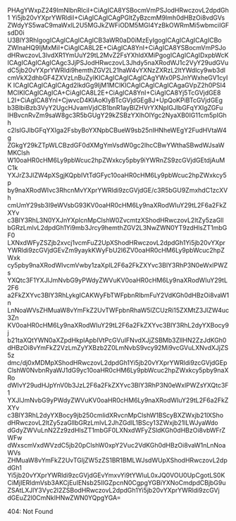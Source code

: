 PHAgYWxpZ249ImNlbnRlciI+CiAgICA8YSBocmVmPSJodHRwczovL2dpdGh1
Yi5jb20vYXprYWRldiI+CiAgICAgICAgPGltZyBzcmM9Imh0dHBzOi8vdGVs
ZWdyYS5waC9maWxlL2U5MGJkZWFiODM5MGI4YzBkOWRmMi5wbmciIGFsdD0i
U3BlY3RhIgogICAgICAgICAgICB3aWR0aD0iMzEyIgogICAgICAgICAgICBo
ZWlnaHQ9IjMxMiI+CiAgICA8L2E+CiAgICA8YnI+CiAgICA8YSBocmVmPSJo
dHRwczovL3lvdXR1YmUuY29tL2MvZ2FsYXhldXMiPgogICAgICAgIDxpbWcK
ICAgICAgICAgICAgc3JjPSJodHRwczovL3Jhdy5naXRodWJ1c2VyY29udGVu
dC5jb20vYXprYWRldi9hemthZGV2L21haW4vYXNzZXRzL2ltYWdlcy9wb3dl
cmVkX2dhbGF4ZXVzLnBuZyIKICAgICAgICAgICAgYWx0PSJnYWxheGV1cyIK
ICAgICAgICAgICAgd2lkdGg9IjM1MCIKICAgICAgICAgICAgaGVpZ2h0PSI4
MCIKICAgICAgICA+CiAgICA8L2E+CiAgICA8YnI+CiAgICA8Yj5TcGVjdGE8
L2I+CiAgICA8YnI+CjwvcD4KIAoKIyBTcGVjdGEg8J+UpQoKPiBTcGVjdGEg
b3BlbiBzb3VyY2UgcHJvamVjdCB1bnR1ayBlZHVrYXNpIGJlbGFqYXIgZGFu
IHBvcnRvZm9saW8gc3R5bGUgY29kZSBzYXlhOlYgc2NyaXB0IG11cm5pIGhh
c2lsIGJlbGFqYXIga2FsbyBoYXNpbCBueW9sb25nIHNheWEgY2FudHVtaW4g
ZGkgY29kZTpWLCBzdGF0dXMgYmVsdW0gc2lhcCBwYWthaSBwdWJsaWMKClsh
W10oaHR0cHM6Ly9pbWcuc2hpZWxkcy5pby9iYWRnZS9zcGVjdGEtdjAuMC1k
YXJrZ3JlZW4pXSgjKQpbIVtTdGFyc10oaHR0cHM6Ly9pbWcuc2hpZWxkcy5p
by9naXRodWIvc3RhcnMvYXprYWRldi9zcGVjdGE/c3R5bGU9ZmxhdC1zcXVh
cmUmY29sb3I9eWVsbG93KV0oaHR0cHM6Ly9naXRodWIuY29tL2F6a2FkZXYv
c3BlY3RhL3N0YXJnYXplcnMpClshW0ZvcmtzXShodHRwczovL2ltZy5zaGll
bGRzLmlvL2dpdGh1Yi9mb3Jrcy9hemthZGV2L3NwZWN0YT9zdHlsZT1mbGF0
LXNxdWFyZSZjb2xvcj1vcmFuZ2UpXShodHRwczovL2dpdGh1Yi5jb20vYXpr
YWRldi9zcGVjdGEvZm9yaykKWyFbU2l6ZV0oaHR0cHM6Ly9pbWcuc2hpZWxk
cy5pby9naXRodWIvcmVwby1zaXplL2F6a2FkZXYvc3BlY3RhP3N0eWxlPWZs
YXQtc3F1YXJlJmNvbG9yPWdyZWVuKV0oaHR0cHM6Ly9naXRodWIuY29tL2F6
a2FkZXYvc3BlY3RhLykgICAKWyFbTWFpbnRlbmFuY2VdKGh0dHBzOi8vaW1n
LnNoaWVsZHMuaW8vYmFkZ2UvTWFpbnRhaW5lZCUzRi15ZXMtZ3JlZW4uc3Zn
KV0oaHR0cHM6Ly9naXRodWIuY29tL2F6a2FkZXYvc3BlY3RhL2dyYXBocy9j
b21taXQtYWN0aXZpdHkpIApbIVtPcGVuIFNvdXJjZSBMb3ZlIHN2ZzJdKGh0
dHBzOi8vYmFkZ2VzLmZyYXBzb2Z0LmNvbS9vcy92Mi9vcGVuLXNvdXJjZS5z
dmc/dj0xMDMpXShodHRwczovL2dpdGh1Yi5jb20vYXprYWRldi9zcGVjdGEp
ClshW0NvbnRyaWJ1dG9yc10oaHR0cHM6Ly9pbWcuc2hpZWxkcy5pby9naXRo
dWIvY29udHJpYnV0b3JzL2F6a2FkZXYvc3BlY3RhP3N0eWxlPWZsYXQtc3F1
YXJlJmNvbG9yPWdyZWVuKV0oaHR0cHM6Ly9naXRodWIuY29tL2F6a2FkZXYv
c3BlY3RhL2dyYXBocy9jb250cmlidXRvcnMpClshW1BScyBXZWxjb21lXSho
dHRwczovL2ltZy5zaGllbGRzLmlvL2JhZGdlL1BScy13ZWxjb21lLWJyaWdo
dGdyZWVuLnN2Zz9zdHlsZT1mbGF0LXNxdWFyZSldKGh0dHBzOi8vbWFrZWFw
dWxscmVxdWVzdC5jb20pClshW0xpY2Vuc2VdKGh0dHBzOi8vaW1nLnNoaWVs
ZHMuaW8vYmFkZ2UvTGljZW5zZS1BR1BMLWJsdWUpXShodHRwczovL2dpdGh1
Yi5jb20vYXprYWRldi9zcGVjdGEvYmxvYi9tYWluL0xJQ0VOU0UpCgotLS0K
CiMjIERldmVsb3AKCjEuIENsb25lIGZpcnN0CgpgYGBiYXNoCmdpdCBjbG9u
ZSAtLXJlY3Vyc2l2ZSBodHRwczovL2dpdGh1Yi5jb20vYXprYWRldi9zcGVj
dGEuZ2l0CmNkIHNwZWN0YQpgYGA=

<!-- START GLOBAL CORPORATION -->
404: Not Found
<!-- END GLOBAL CORPORATION -->
